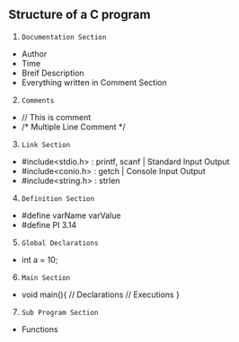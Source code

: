 ## Structure of a C program

1. `Documentation Section`
- Author
- Time
- Breif Description
- Everything written in Comment Section

2. `Comments`
- // This is comment
- /*
    Multiple
    Line
    Comment
 */

3. `Link Section`
- #include<stdio.h> : printf, scanf | Standard Input Output
- #include<conio.h> : getch  | Console Input Output
- #include<string.h> : strlen

4. `Definition Section`
- #define varName varValue
- #define PI 3.14

5. `Global Declarations`
- int a = 10;

6. `Main Section`
- void main(){
      // Declarations
      // Executions
  }

7. `Sub Program Section`
- Functions

